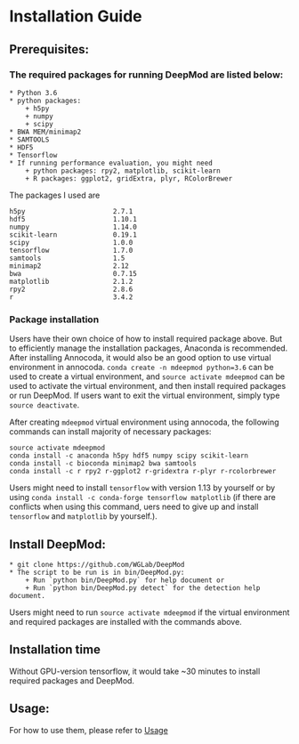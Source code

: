 
# Installation Guide

## Prerequisites:
 ### The required packages for running DeepMod are listed below:
	* Python 3.6
	* python packages:
		+ h5py
		+ numpy
		+ scipy
	* BWA MEM/minimap2
	* SAMTOOLS
	* HDF5
	* Tensorflow
	* If running performance evaluation, you might need
		+ python packages: rpy2, matplotlib, scikit-learn
		+ R packages: ggplot2, gridExtra, plyr, RColorBrewer

The packages I used are 
```
h5py                      2.7.1
hdf5                      1.10.1
numpy                     1.14.0
scikit-learn              0.19.1
scipy                     1.0.0
tensorflow                1.7.0
samtools                  1.5
minimap2                  2.12
bwa                       0.7.15
matplotlib                2.1.2
rpy2                      2.8.6
r                         3.4.2
```

  ### Package installation		
Users have their own choice of how to install required package above. But to efficiently manage the installation packages, Anaconda is recommended. After installing Annocoda, it would also be an good option to use virtual environment in annocoda. `conda create -n mdeepmod python=3.6` can be used to create a virtual environment, and `source activate mdeepmod` can be used to activate the virtual environment, and then install required packages or run DeepMod. If users want to exit the virtual environment, simply type `source deactivate`. 

After creating `mdeepmod` virtual environment using annocoda, the following commands can install majority of necessary packages:

```
source activate mdeepmod
conda install -c anaconda h5py hdf5 numpy scipy scikit-learn
conda install -c bioconda minimap2 bwa samtools
conda install -c r rpy2 r-ggplot2 r-gridextra r-plyr r-rcolorbrewer
```
Users might need to install `tensorflow` with version 1.13 by yourself or by using `conda install -c conda-forge tensorflow matplotlib` (if there are conflicts when using this command, uers need to give up and install `tensorflow` and `matplotlib` by yourself.).

## Install DeepMod:
	* git clone https://github.com/WGLab/DeepMod
	* The script to be run is in bin/DeepMod.py: 
		+ Run `python bin/DeepMod.py` for help document or 
		+ Run `python bin/DeepMod.py detect` for the detection help document.
Users might need to run `source activate mdeepmod` if the virtual environment and required packages are installed with the commands above.

## Installation time
Without GPU-version tensorflow, it would take ~30 minutes to install required packages and DeepMod. 

## Usage:
 For how to use them, please refer to [Usage](https://github.com/WGLab/DeepMod/blob/master/docs/Usage.md)

